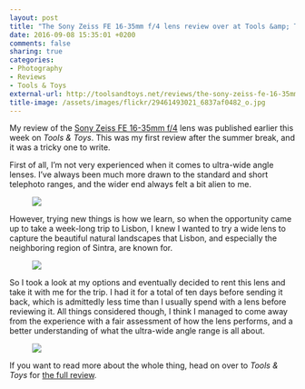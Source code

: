 ```yaml
---
layout: post
title: "The Sony Zeiss FE 16-35mm f/4 lens review over at Tools &amp; Toys"
date: 2016-09-08 15:35:01 +0200
comments: false
sharing: true
categories: 
- Photography
- Reviews
- Tools & Toys
external-url: http://toolsandtoys.net/reviews/the-sony-zeiss-fe-16-35mm-f4-lens-review/
title-image: /assets/images/flickr/29461493021_6837af0482_o.jpg
---
```


My review of the [Sony Zeiss FE 16-35mm f/4](https://www.amazon.com/Sony-16-35mm-Vario-Tessar-E-Mount-Lens/dp/B00NGTN25C/?tag=analogsens-20) lens was published earlier this week on _Tools & Toys_. This was my first review after the summer break, and it was a tricky one to write.

First of all, I’m not very experienced when it comes to ultra-wide angle lenses. I’ve always been much more drawn to the standard and short telephoto ranges, and the wider end always felt a bit alien to me.

<figure class="full-width">
<img src="/assets/images/flickr/29461604731_8b822e9893_o.jpg"/>
</figure>

However, trying new things is how we learn, so when the opportunity came up to take a week-long trip to Lisbon, I knew I wanted to try a wide lens to capture the beautiful natural landscapes that Lisbon, and especially the neighboring region of Sintra, are known for.

<figure class="panorama">
<img src="/assets/images/flickr/29432815152_5c93e0b6c1_o.jpg"/>
</figure>

So I took a look at my options and eventually decided to rent this lens and take it with me for the trip. I had it for a total of ten days before sending it back, which is admittedly less time than I usually spend with a lens before reviewing it. All things considered though, I think I managed to come away from the experience with a fair assessment of how the lens performs, and a better understanding of what the ultra-wide angle range is all about.

<figure class="full-width">
<img src="/assets/images/flickr/29461597491_7ee44a5322_o.jpg"/>
</figure>

If you want to read more about the whole thing, head on over to _Tools & Toys_ for [the full review](http://toolsandtoys.net/reviews/the-sony-zeiss-fe-16-35mm-f4-lens-review/).